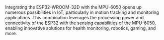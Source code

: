 Integrating the ESP32-WROOM-32D with the MPU-6050 opens up numerous possibilities in IoT, particularly in motion tracking and monitoring applications. This combination leverages the processing power and connectivity of the ESP32 with the sensing capabilities of the MPU-6050, enabling innovative solutions for health monitoring, robotics, gaming, and more.
